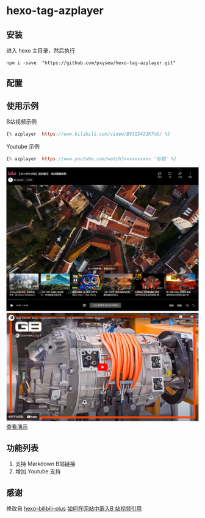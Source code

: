 # hexo-tag-azplayer

## 安装
进入 hexo 主目录，然后执行
```
npm i -save  "https://github.com/pxysea/hexo-tag-azplayer.git"
```
## 配置

## 使用示例
B站视频示例
```javascript
{% azplayer  https://www.bilibili.com/video/BV1QS421K7mD/ %}
```
Youtube 示例
```javascript
{% azplayer  https://www.youtube.com/watch?v=xxxxxxxx '标题' %}
```
![预览](images/1709311746355.png)
![](images/1709311927078.png)
[查看演示](https://az-web.site/2024/03/01/%E6%B5%8B%E8%AF%95/)

## 功能列表

1. 支持 Markdown B站链接
2. 增加 Youtube 支持

## 感谢

修改自 [hexo-bilibili-plus](https://github.com/pk5ls20/hexo-bilibili-plus)
[如何在网站中嵌入B 站视频引用](https://cloud.tencent.com/developer/article/1858356)